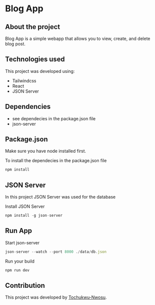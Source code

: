 # Blog App

## About the project
Blog App is a simple webapp that allows you to view, create, and delete blog post.

## Technologies used
This project was developed using:
- Tailwindcss
- React
- JSON Server

## Dependencies
- see dependecies in the package.json file
- json-server

## Package.json
Make sure you have node installed first.

To install the dependecies in the package.json file 
``` javascript
npm install 
```

## JSON Server
In this project JSON Server was used for the database

Install JSON Server
``` javascript
npm install -g json-server
```

## Run App
Start json-server
``` javascript
json-server --watch --port 8000 ./data/db.json
```
Run your build
``` javascript
npm run dev
```

## Contribution
This project was developed by [Tochukwu-Nwosu](https://github.com/Tochukwu-Nwosu).
